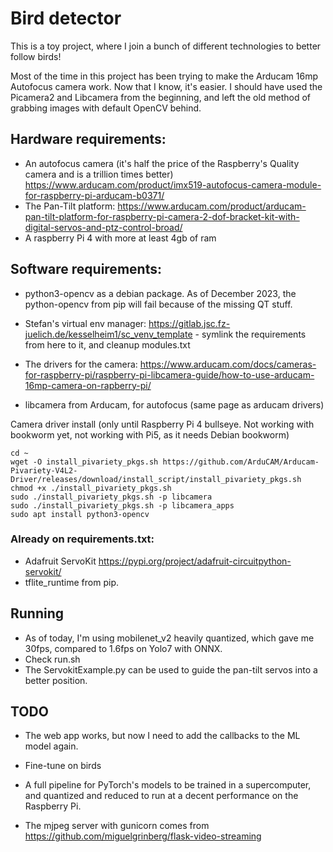# Bird detector

This is a toy project, where I join a bunch of different technologies to better follow birds!

Most of the time in this project has been trying to make the Arducam 16mp Autofocus camera work. Now that I know, it's easier. I should have used the Picamera2 and Libcamera from the beginning, and left the old method of grabbing images with default OpenCV behind.

## Hardware requirements: 

- An autofocus camera (it's half the price of the Raspberry's Quality camera and is a trillion times better) https://www.arducam.com/product/imx519-autofocus-camera-module-for-raspberry-pi-arducam-b0371/
- The Pan-Tilt platform: https://www.arducam.com/product/arducam-pan-tilt-platform-for-raspberry-pi-camera-2-dof-bracket-kit-with-digital-servos-and-ptz-control-broad/
- A raspberry Pi 4 with more at least 4gb of ram

## Software requirements:

- python3-opencv as a debian package. As of December 2023, the python-opencv from pip will fail because of the missing QT stuff.

- Stefan's virtual env manager: https://gitlab.jsc.fz-juelich.de/kesselheim1/sc_venv_template - symlink the requirements from here to it, and cleanup modules.txt
- The drivers for the camera: https://www.arducam.com/docs/cameras-for-raspberry-pi/raspberry-pi-libcamera-guide/how-to-use-arducam-16mp-camera-on-rapberry-pi/
- libcamera from Arducam, for autofocus (same page as arducam drivers)

Camera driver install (only until Raspberry Pi 4 bullseye. Not working with bookworm yet, not working with Pi5, as it needs Debian bookworm)
```
cd ~
wget -O install_pivariety_pkgs.sh https://github.com/ArduCAM/Arducam-Pivariety-V4L2-Driver/releases/download/install_script/install_pivariety_pkgs.sh
chmod +x ./install_pivariety_pkgs.sh
sudo ./install_pivariety_pkgs.sh -p libcamera
sudo ./install_pivariety_pkgs.sh -p libcamera_apps
sudo apt install python3-opencv
```


### Already on requirements.txt: 
- Adafruit ServoKit https://pypi.org/project/adafruit-circuitpython-servokit/
- tflite_runtime from pip.


## Running

- As of today, I'm using mobilenet_v2 heavily quantized, which gave me 30fps, compared to 1.6fps on Yolo7 with ONNX.
- Check run.sh
- The ServokitExample.py can be used to guide the pan-tilt servos into a better position.

## TODO

- The web app works, but now I need to add the callbacks to the ML model again.
- Fine-tune on birds
- A full pipeline for PyTorch's models to be trained in a supercomputer, and quantized and reduced to run at a decent performance on the Raspberry Pi.


- The mjpeg server with gunicorn comes from https://github.com/miguelgrinberg/flask-video-streaming